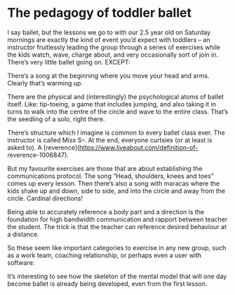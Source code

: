 # The pedagogy of toddler ballet

I say ballet, but the lessons we go to with our 2.5 year old on Saturday
mornings are exactly the kind of event you’d expect with toddlers – an
instructor fruitlessly leading the group through a series of exercises while
the kids watch, wave, charge about, and very occasionally sort of join in.
There’s very little ballet going on. EXCEPT:

There’s a song at the beginning where you move your head and arms. Clearly
that’s warming up.

There are the physical and (interestingly) the psychological atoms of ballet
itself. Like: tip-toeing, a game that includes jumping, and also taking it in
turns to walk into the centre of the circle and wave to the entire class.
That’s the seedling of a solo, right there.

There’s structure which I imagine is common to every ballet class ever. The
instructor is called Miss S–. At the end, everyone curtsies (or at least is
asked to). A [reverence](https://www.liveabout.com/definition-of-
reverence-1006847).

But my favourite exercises are those that are about establishing the
communications protocol. The song “Head, shoulders, knees and toes” comes up
every lesson. Then there’s also a song with maracas where the kids shake up
and down, side to side, and into the circle and away from the circle. Cardinal
directions!

Being able to accurately reference a body part and a direction is the
foundation for high bandwidth communication and rapport between teacher the
student. The trick is that the teacher can reference desired behaviour at a
distance.

So these seem like important categories to exercise in any new group, such as
a work team, coaching relationship, or perhaps even a user with software:

It’s interesting to see how the skeleton of the mental model that will one day
become ballet is already being developed, even from the first lesson.
